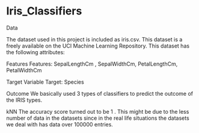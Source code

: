 # Iris_Classifiers

Data

The dataset used in this project is included as iris.csv. This dataset is a freely available on the UCI Machine Learning Repository. This dataset has the following attributes:

Features
Features: SepalLengthCm , SepalWidthCm, PetalLengthCm, PetalWidthCm

Target Variable
Target: Species

Outcome
We basically used 3 types of classifiers to predict the outcome of the IRIS types.

kNN The accuracy score turned out to be 1 . This might be due to the less number of data in the datasets since in the real life situations the datasets we deal with has data over 100000 entries.
